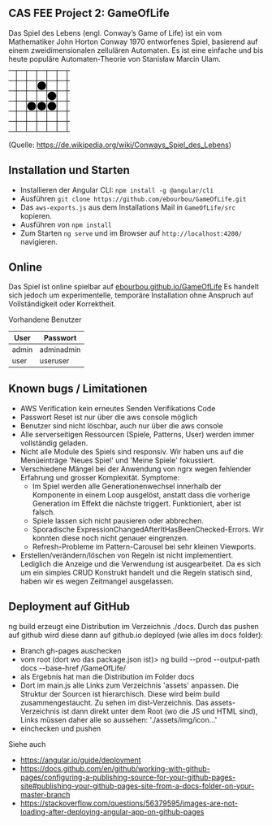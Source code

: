 ## CAS FEE Project 2: GameOfLife

Das Spiel des Lebens (engl. Conway’s Game of Life) ist ein vom Mathematiker John Horton Conway 1970 entworfenes Spiel, basierend auf einem zweidimensionalen zellulären Automaten. Es ist eine einfache und bis heute populäre  Automaten-Theorie von Stanisław Marcin Ulam.

![Alt-Text](src/assets/img/Animated_glider_emblem.gif)

(Quelle: https://de.wikipedia.org/wiki/Conways_Spiel_des_Lebens)

## Installation und Starten
- Installieren der Angular CLI: `npm install -g @angular/cli`
- Ausführen `git clone https://github.com/ebourbou/GameOfLife.git`
- Das `aws-exports.js` aus dem Installations Mail in `GameOfLife/src` kopieren.
- Ausführen von `npm install`
- Zum Starten `ng serve` und im Browser auf `http://localhost:4200/` navigieren.

## Online
Das Spiel ist online spielbar auf [ebourbou.github.io/GameOfLife](https://ebourbou.github.io/GameOfLife/)
Es handelt sich jedoch um experimentelle, temporäre Installation ohne Anspruch auf Vollständigkeit oder Korrektheit.

Vorhandene Benutzer

User | Passwort
------ | ------
admin   | adminadmin  
user   | useruser  


## Known bugs / Limitationen
- AWS Verification kein erneutes Senden Verifikations Code 
- Passwort Reset ist nur über die aws console möglich
- Benutzer sind nicht löschbar, auch nur über die aws console 
- Alle serverseitigen Ressourcen (Spiele, Patterns, User) werden immer vollständig geladen.
- Nicht alle Module des Spiels sind responsiv. Wir haben uns auf die Menüeinträge 'Neues Spiel' und 'Meine Spiele' fokussiert.
- Verschiedene Mängel bei der Anwendung von ngrx wegen fehlender Erfahrung und grosser Komplexität. Symptome:
    * Im Spiel werden alle Generationenwechsel innerhalb der Komponente in einem Loop ausgelöst, anstatt dass die vorherige Generation im Effekt die nächste triggert. Funktioniert, aber ist falsch.
    * Spiele lassen sich nicht pausieren oder abbrechen.
    * Sporadische ExpressionChangedAfterItHasBeenChecked-Errors. Wir konnten diese noch nicht genauer eingrenzen.
    * Refresh-Probleme im Pattern-Carousel bei sehr kleinen Viewports.
- Erstellen/verändern/löschen von Regeln ist nicht implementiert. Lediglich die Anzeige und die Verwendung ist ausgearbeitet. Da es sich um ein simples CRUD Konstrukt handelt und die Regeln statisch sind, haben wir es wegen Zeitmangel ausgelassen.

## Deployment auf GitHub
ng build erzeugt eine Distribution im Verzeichnis ./docs. Durch das pushen auf github wird diese dann auf github.io deployed (wie alles im docs folder):
- Branch gh-pages auschecken
- vom root (dort wo das package.json ist)> ng build --prod --output-path docs --base-href /GameOfLife/
- als Ergebnis hat man die Distribution im Folder docs
- Dort im main.js alle Links zum Verzeichnis 'assets' anpassen. Die Struktur der Sourcen ist hierarchisch. Diese wird beim build zusammengestaucht. Zu sehen im dist-Verzeichnis. Das assets-Verzeichnis ist dann direkt unter dem Root (wo die JS und HTML sind), Links müssen daher alle so aussehen: './assets/img/icon...' 
- einchecken und pushen

Siehe auch
- https://angular.io/guide/deployment
- https://docs.github.com/en/github/working-with-github-pages/configuring-a-publishing-source-for-your-github-pages-site#publishing-your-github-pages-site-from-a-docs-folder-on-your-master-branch
- https://stackoverflow.com/questions/56379595/images-are-not-loading-after-deploying-angular-app-on-github-pages
